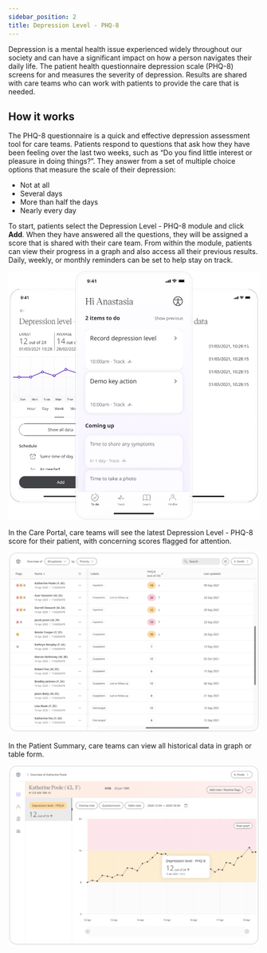 ```yaml
---
sidebar_position: 2
title: Depression Level - PHQ-8
---
```


Depression is a mental health issue experienced widely throughout our society and can have a significant impact on how a person navigates their daily life. The patient health questionnaire depression scale (PHQ-8) screens for and measures the severity of depression. Results are shared with care teams who can work with patients to provide the care that is needed.

## How it works

The PHQ-8 questionnaire is a quick and effective depression assessment tool for care teams. Patients respond to questions that ask how they have been feeling over the last two weeks, such as “Do you find little interest or pleasure in doing things?”. They answer from a set of multiple choice options that measure the scale of their depression:
- Not at all
- Several days
- More than half the days
- Nearly every day

To start, patients select the Depression Level - PHQ-8 module and click **Add**. When they have answered all the questions, they will be assigned a score that is shared with their care team. From within the module, patients can view their progress in a graph and also access all their previous results. Daily, weekly, or monthly reminders can be set to help stay on track.

![Depression Level - PHQ-8 in Huma Care App](./assets/depression-level-phq-8.png)

In the Care Portal, care teams will see the latest Depression Level - PHQ-8 score for their patient, with concerning scores flagged for attention.

![Clilnician view of Depression Level - PHQ-8](./assets/cp-patient-list-phq-8.png)

In the Patient Summary, care teams can view all historical data in graph or table form.

![Clilnician view of Depression Level - PHQ-8](./assets/cp-module-details-phq-8.png)
